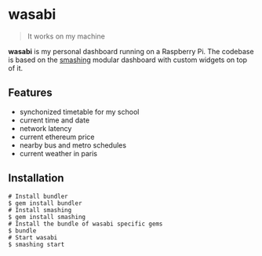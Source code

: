# wasabi

> It works on my machine

**wasabi** is my personal dashboard running on a Raspberry Pi. The codebase is based on the [smashing](https://github.com/Smashing/smashing) modular dashboard with custom widgets on top of it.

## Features

* synchonized timetable for my school
* current time and date
* network latency
* current ethereum price
* nearby bus and metro schedules
* current weather in paris

## Installation

```
# Install bundler
$ gem install bundler
# Install smashing
$ gem install smashing
# Install the bundle of wasabi specific gems
$ bundle
# Start wasabi
$ smashing start
```
